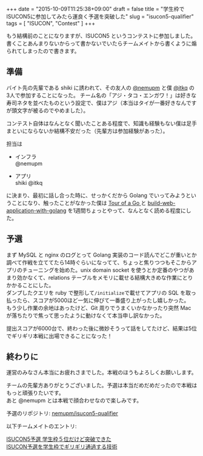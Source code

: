 +++
date = "2015-10-09T11:25:38+09:00"
draft = false
title = "学生枠でISUCON5に参加してみたら運良く予選を突破した"
slug = "isucon5-qualifier"
tags = [ "ISUCON", "Contest" ]
+++

もう結構前のことになりますが、ISUCON5 というコンテストに参加しました。  
書くことあんまりないからって書かないでいたらチームメイトから書くように煽られてしまったので書きます。

<!--more-->

## 準備
バイト先の先輩である shiki に誘われて、その友人の [@nemupm](https://twitter.com/nemupm) と僕 [@itkq](https://twitter.com/itkq) の
3人で参加することになった。
チーム名の「アジ・タコ・エンガワ！」は好きな寿司ネタを並べたものという設定で、僕はアジ（本当はタイが一番好きなんですが頭文字が被るのでやめました）。

コンテスト自体はなんとなく聞いたことある程度で、知識も経験もない僕は足手まといにならないか結構不安だった（先輩方は参加経験があった）。

担当は

* インフラ  
    @nemupm

* アプリ  
    shiki @itkq

に決まり、最初に話し合った時に、せっかくだから Golang でいってみようということになり、触ったことがなかった僕は [ Tour of a Go ](https://go-tour-jp.appspot.com/) と [build-web-application-with-golang](https://github.com/astaxie/build-web-application-with-golang) を1週間ちょっとやって、なんとなく読める程度にした。


## 予選
まず MySQL と nginx のログとって Golang 実装のコード読んでどこが重いとか調べて作戦を立ててたら14時ぐらいになってて、ちょっと焦りつつもそこからアプリのチューニングを始めた。unix domain socket を使うとか定番のやつがあまり効かなくて、relations テーブルをメモリに載せる結構大きめな作業にとりかかることにした。  
ダンプしたクエリを ruby で整形して`/initialize`で載せてアプリの SQL を取っ払ったら、スコアが5000ほど一気に伸びて一番盛り上がったし嬉しかった。  
もう少し作業の余地はあったけど、Git 周りでうまくいかなかったり突然 Mac が落ちたりで焦って思ったように動けなくて本当申し訳なかった。

提出スコアが6000台で、終わった後に微妙そうって話をしてたけど、結果は5位でギリギリ本戦に出場できることになった！


## 終わりに
運営のみなさん本当にお疲れさまでした。本戦のほうもよろしくお願いします。

チームの先輩方ありがとうございました。予選は本当だめだめだったので本戦はもっと頑張りたいです。  
あと @nemupm とは本戦で顔合わせなので楽しみです。

予選のリポジトリ: [nemupm/isucon5-qualifier](https://github.com/nemupm/isucon5-qualifier)

以下チームメイトのエントリ:

[ISUCON5予選 学生枠５位だけど突破できた]( http://shiki49.hatenablog.com/entry/2015/09/28/094140 )  
[ISUCON予選を学生枠でギリギリ通過する技術]( http://nemupm.hatenablog.com/entry/2015/09/29/035626 )



